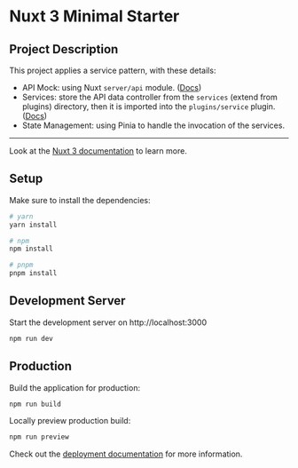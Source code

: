 # Nuxt 3 Minimal Starter

## Project Description

This project applies a service pattern, with these details:
- API Mock: using Nuxt `server/api` module. ([Docs](https://nuxt.com/docs/guide/directory-structure/server))
- Services: store the API data controller from the `services` (extend from plugins) directory, then it is imported into the `plugins/service` plugin. ([Docs](https://nuxt.com/docs/guide/directory-structure/plugins))
- State Management: using Pinia to handle the invocation of the services. 

---

Look at the [Nuxt 3 documentation](https://nuxt.com/docs/getting-started/introduction) to learn more.

## Setup

Make sure to install the dependencies:

```bash
# yarn
yarn install

# npm
npm install

# pnpm
pnpm install
```

## Development Server

Start the development server on http://localhost:3000

```bash
npm run dev
```

## Production

Build the application for production:

```bash
npm run build
```

Locally preview production build:

```bash
npm run preview
```

Check out the [deployment documentation](https://nuxt.com/docs/getting-started/deployment) for more information.
